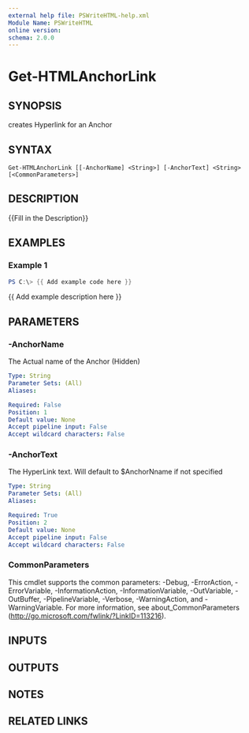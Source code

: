 ```yaml
---
external help file: PSWriteHTML-help.xml
Module Name: PSWriteHTML
online version:
schema: 2.0.0
---
```


# Get-HTMLAnchorLink

## SYNOPSIS
creates Hyperlink for an Anchor

## SYNTAX

```
Get-HTMLAnchorLink [[-AnchorName] <String>] [-AnchorText] <String> [<CommonParameters>]
```

## DESCRIPTION
{{Fill in the Description}}

## EXAMPLES

### Example 1
```powershell
PS C:\> {{ Add example code here }}
```

{{ Add example description here }}

## PARAMETERS

### -AnchorName
The Actual name of the Anchor (Hidden)

```yaml
Type: String
Parameter Sets: (All)
Aliases:

Required: False
Position: 1
Default value: None
Accept pipeline input: False
Accept wildcard characters: False
```

### -AnchorText
The HyperLink text. 
Will default to $AnchorNname if not specified

```yaml
Type: String
Parameter Sets: (All)
Aliases:

Required: True
Position: 2
Default value: None
Accept pipeline input: False
Accept wildcard characters: False
```

### CommonParameters
This cmdlet supports the common parameters: -Debug, -ErrorAction, -ErrorVariable, -InformationAction, -InformationVariable, -OutVariable, -OutBuffer, -PipelineVariable, -Verbose, -WarningAction, and -WarningVariable.
For more information, see about_CommonParameters (http://go.microsoft.com/fwlink/?LinkID=113216).

## INPUTS

## OUTPUTS

## NOTES

## RELATED LINKS
